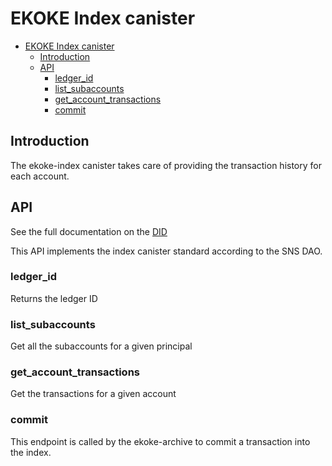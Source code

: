 # EKOKE Index canister

- [EKOKE Index canister](#ekoke-index-canister)
  - [Introduction](#introduction)
  - [API](#api)
    - [ledger\_id](#ledger_id)
    - [list\_subaccounts](#list_subaccounts)
    - [get\_account\_transactions](#get_account_transactions)
    - [commit](#commit)

## Introduction

The ekoke-index canister takes care of providing the transaction history for each account.

## API

See the full documentation on the [DID](../../src/ekoke_index/ekoke-index.did)

This API implements the index canister standard according to the SNS DAO.

### ledger_id

Returns the ledger ID

### list_subaccounts

Get all the subaccounts for a given principal

### get_account_transactions

Get the transactions for a given account

### commit

This endpoint is called by the ekoke-archive to commit a transaction into the index.
